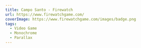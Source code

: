 ```yaml
---
title: Campo Santo - Firewatch
url: https://www.firewatchgame.com/
coverImage: https://www.firewatchgame.com/images/badge.png
tags:
  - Video Game
  - Monochrome
  - Parallax
---
```

